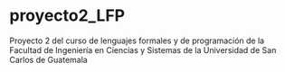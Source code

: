 # proyecto2_LFP
Proyecto 2 del curso de lenguajes formales y de programación de la Facultad de Ingeniería en Ciencias y Sistemas de la Universidad de San Carlos de Guatemala
